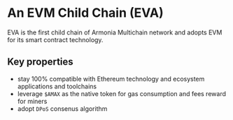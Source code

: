 # An EVM Child Chain (EVA)

EVA is the first child chain of Armonia Multichain network and adopts EVM for its smart contract technology.

## Key properties
* stay 100% compatible with Ethereum technology and ecosystem applications and toolchains
* leverage `$AMAX` as the native token for gas consumption and fees reward for miners
* adopt `DPoS` consenus algorithm
